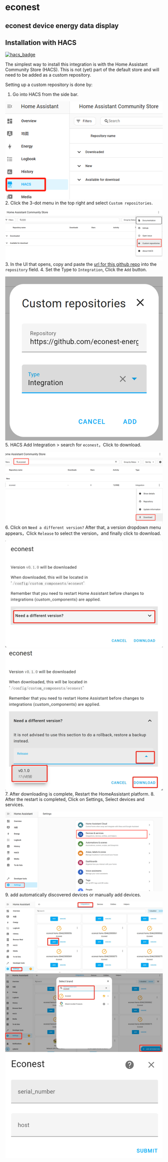 # econest
## econest device energy data display

## Installation with HACS

[![hacs_badge](https://img.shields.io/badge/HACS-Default-orange.svg)](https://github.com/hacs/integration)

The simplest way to install this integration is with the Home Assistant Community Store (HACS). This is not (yet) part of the default store and will need to be added as a custom repository.

Setting up a custom repository is done by:

1. Go into HACS from the side bar.

![integration01.png](images/integration01.png)
2. Click the 3-dot menu in the top right and select `Custom repositories`.

![integration02.png](images/integration02.png)
3. In the UI that opens, copy and paste the [url for this github repo](https://github.com/econest-energy/econest) into the `repository` field.
4. Set the Type to `Integration`, Click the `Add` button.

![integration03.png](images/integration03.png)
5. HACS Add Integration > search for ```econest```，Click to download.

![integration04.png](images/integration04.png)
6. Click on `Need a different version?` After that, a version dropdown menu appears，Click `Release` to select the version，and finally click to download.

![integration05.png](images/integration05.png)
![integration06.png](images/integration06.png)
7. After downloading is complete, Restart the HomeAssistant platform.
8. After the restart is completed, Click on Settings, Select devices and services.

![integration07.png](images/integration07.png)
9. add automatically discovered devices or manually add devices.

![integration08.png](images/integration08.png)
![integration09.png](images/integration09.png)
![integration10.png](images/integration10.png)

